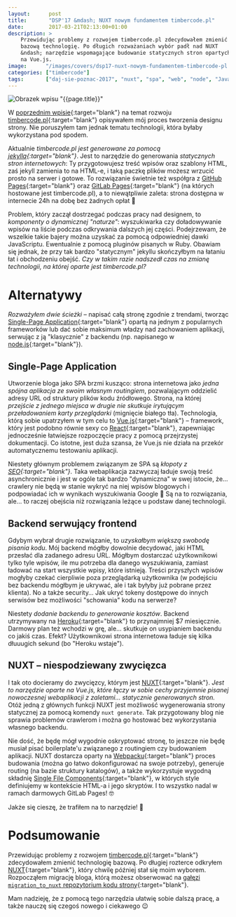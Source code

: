 ```yaml
---
layout:      post
title:       "DSP'17 &mdash; NUXT nowym fundamentem timbercode.pl"
date:        2017-03-21T02:13:00+01:00
description: >
    Przewidując problemy z rozwojem timbercode.pl zdecydowałem zmienić
    bazową technologię. Po długich rozważaniach wybór padł nad NUXT
    &ndash; narzędzie wspomagające budowanie statycznych stron opartych
    na Vue.js.
image:      "/images/covers/dsp17-nuxt-nowym-fundamentem-timbercode-pl.png"
categories: ["timbercode"]
tags:       ["daj-sie-poznac-2017", "nuxt", "spa", "web", "node", "JavaScript", "blog", "timbercode"]
---
```


![Obrazek wpisu "{{page.title}}"]( /images/covers/dsp17-nuxt-nowym-fundamentem-timbercode-pl.png )

W [poprzednim wpisie]( /blog/2017/03/12/dsp17-zmagania-z-designem/ ){:target="blank"}
 na temat rozwoju [timbercode.pl]( http://timbercode.pl ){:target="blank"}
 opisywałem mój proces tworzenia designu strony. Nie poruszyłem tam jednak
 tematu technologii, która byłaby wykorzystana pod spodem.
 
Aktualnie *timbercode.pl jest generowane za pomocą
 [jekylla]( https://jekyllrb.com/ ){:target="blank"}*.
 Jest to narzędzie do generowania *statycznych stron internetowych*:
 Ty przygotowujesz treść wpisów oraz szablony HTML, zaś jekyll zamienia to
 na HTML-e, i taką paczkę plików możesz wrzucić prosto na serwer i gotowe.
 To rozwiązanie świetnie też współgra z
 [GitHub Pages]( https://pages.github.com/ ){:target="blank"} oraz 
 [GitLab Pages]( https://docs.gitlab.com/ee/user/project/pages/index.html ){:target="blank"}
 (na których hostowane jest timbercode.pl), a to niewątpliwie zaleta:
 strona dostępna w internecie 24h na dobę bez żadnych opłat 🙂
 
Problem, który zaczął dostrzegać podczas pracy nad designem, to 
 *komponenty o dynamicznej "naturze"*: wyszukiwarka czy doładowywanie wpisów
 na liście podczas odkrywania dalszych jej części. Podejrzewam, że 
 wszelkie takie bajery można uzyskać za pomocą odpowiedniej dawki JavaScriptu.
 Ewentualnie z pomocą pluginów pisanych w Ruby. Obawiam się jednak, że
 przy tak bardzo "statycznym" jekyllu skończyłbym na łataniu łat i obchodzeniu
 obejść. *Czy w takim razie nadszedł czas na zmianę technologii, na której oparte jest
 timbercode.pl?*

# Alternatywy

*Rozważyłem dwie ścieżki* &ndash; napisać całą stronę zgodnie z trendami, tworząc
 [Single-Page Application]( https://en.wikipedia.org/wiki/Single-page_application ){:target="blank"}
 opartą na jednym z popularnych frameworków lub dać sobie maksimum władzy nad
 zachowaniem aplikacji, serwując z ją "klasycznie" z backendu (np. napisanego w 
 [node.js]( https://nodejs.org/en/ ){:target="blank"}).
 
## Single-Page Application

Utworzenie bloga jako SPA brzmi kusząco: strona internetowa jako *jedna spójna
 aplikacja ze swoim własnym routingiem*, pozwalającym oddzielić adresy URL
 od struktury plików kodu źródłowego. Strona, na której *przejście z jednego miejsca
 w drugie nie skutkuje irytującym przeładowaniem karty przeglądarki* (mignięcie białego
 tła). Technologia, którą sobie upatrzyłem w tym celu to
 [Vue.js]( https://vuejs.org/ ){:target="blank"} &ndash; framework, który jest podobno
 równie sexy co [React]( https://facebook.github.io/react/ ){:target="blank"},
 zapewniając jednocześnie łatwiejsze rozpoczęcie pracy z pomocą przejrzystej
 dokumentacji. Co istotne, jest duża szansa, że Vue.js nie działa
 na przekór automatycznemu testowaniu aplikacji.
 
Niestety głównym problemem związanym ze SPA są *kłopoty z
 [SEO]( https://en.wikipedia.org/wiki/Search_engine_optimization ){:target="blank"}*.
 Taka webaplikacja zazwyczaj ładuje swoją treść asynchronicznie i jest w ogóle
 tak bardzo "dynamiczna" w swej istocie, że&hellip; crawlery nie będą w stanie
 wykryć na niej wpisów blogowych i podpowiadać ich w wynikach wyszukiwania Google 🙁
 Są na to rozwiązania, ale&hellip; to raczej obejścia niż rozwiązania leżące u podstaw
 danej technologii.
 
## Backend serwujący frontend
 
Gdybym wybrał drugie rozwiązanie, to *uzyskałbym większą swobodę pisania kodu*.
 Mój backend mógłby dowolnie decydować, jaki HTML przesłać dla zadanego adresu URL.
 Mógłbym dostarczać użytkownikowi tylko tyle wpisów, ile mu potrzeba dla danego
 wyszukiwania, zamiast ładować na start wszystkie wpisy, które istnieją.
 Treści przyszłych wpisów mogłyby czekać cierpliwie poza przeglądarką użytkownika
 (w podejściu bez backendu mógłbym je ukrywać, ale i tak byłyby już pobrane przez
 klienta). No a także security&hellip; Jak ukryć tokeny dostępowe do innych serwisów
 bez możliwości "schowania" kodu na serwerze?
 
Niestety *dodanie backendu to generowanie kosztów*. Backend utrzymywany
 na [Heroku]( https://www.heroku.com ){:target="blank"} to przynajmniej
 $7 miesięcznie. Darmowy plan też wchodzi w grę, ale&hellip; skutkuje on usypianiem
 backendu co jakiś czas. Efekt? Użytkownikowi strona internetowa ładuje się kilka 
 dłuuugich sekund (bo "Heroku wstaje").
 
## NUXT &ndash; niespodziewany zwycięzca

I tak oto docieramy do zwycięzcy, którym jest [NUXT]( https://nuxtjs.org/ ){:target="blank"}.
 *Jest to narzędzie oparte na Vue.js, które łączy w sobie cechy przyjemnie pisanej
 nowoczesnej webaplikacji z zaletami&hellip; statycznie generowanych stron.*
 Otóż jedną z głównych funkcji NUXT jest możliwość wygenerowania strony statycznej
 za pomocą komendy `nuxt generate`. Tak przygotowany blog nie sprawia problemów
 crawlerom i można go hostować bez wykorzystania własnego backendu.
 
Nie dość, że będę mógł wygodnie oskryptować stronę, to jeszcze nie będę musiał
 pisać boilerplate'u związanego z routingiem czy budowaniem aplikacji. NUXT dostarcza
 oparty na [Webpacku]( https://webpack.js.org/ ){:target="blank"} proces budowania
 (można go łatwo dokonfigurować na swoje potrzeby), generuje routing
 (na bazie struktury katalogów), a także wykorzystuje wygodną składnię
 [Single File Components]( https://vuejs.org/v2/guide/single-file-components.html ){:target="blank"},
 w których style definiujemy w kontekście HTML-a i jego skryptów. I to wszystko
 nadal w ramach darmowych GitLab Pages! 🤓
 
Jakże się cieszę, że trafiłem na to narzędzie! 🙂

# Podsumowanie

Przewidując problemy z rozwojem [timbercode.pl]( http://timbercode.pl ){:target="blank"}
 zdecydowałem zmienić technologię bazową. Po długiej rozterce odkryłem
 [NUXT]( https://nuxtjs.org/ ){:target="blank"},
 który chwilę później stał się moim wyborem. Rozpocząłem migrację bloga, którą możesz
 obserwować na
 [gałęzi `migration_to_nuxt` repozytorium kodu strony]( https://github.com/nkoder/timbercode.gitlab.io/tree/migration_to_nuxt ){:target="blank"}.
 
Mam nadzieję, że z pomocą tego narzędzia ułatwię sobie dalszą pracę, a także
 nauczę się czegoś nowego i ciekawego 😉

